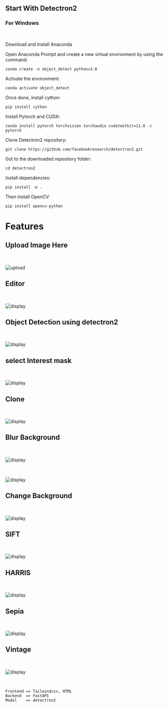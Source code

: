 ## Start With Detectron2
### For Windows
<br>

Download and Install Anaconda

Open Anaconda Prompt and create a new virtual environment by using the command:

```
conda create -n object_detect python=3.8
```

Activate the environment:

```
conda activate object_detect
```
Once done, install cython:
```
pip install cython
```
Install Pytorch and CUDA:
```
conda install pytorch torchvision torchaudio cudatoolkit=11.0 -c pytorch
```
Clone Detectron2 repository:
```
git clone https://github.com/facebookresearch/detectron2.git
```
Got to the downloaded repository folder:
```
cd detectron2
```
Install dependencies:
```
pip install -e .
```
Then install OpenCV:
```
pip install opencv-python
```

# Features

## Upload Image Here
<br>

![upload](images/output/upload.jpg?raw=true)

## Editor
<br>

![display](images/output/editor.jpg)

## Object Detection using detectron2
<br>

![display](images/output/object_detect.png)

## select Interest mask
<br>

![display](images/output/get_roi.png)

## Clone
<br>

![display](images/output/clone.png)



## Blur Background
<br>

![display](images/output/blur_bg.png)

<br>

![display](images/output/blur_box.png)

## Change Background
<br>

![display](images/output/change_bg.png)

## SIFT
<br>

![display](images/output/sift.png)

## HARRIS
<br>

![display](images/output/harris.png)

## Sepia
<br>

![display](images/output/sepia.png)

## Vintage
<br>

![display](images/output/vintage.png)

<br>

```
Frontend => Tailwindcss, HTML
Backend  => FastAPI
Model    => detectron2
```
